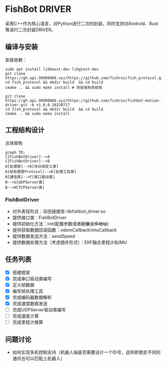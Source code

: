 # FishBot DRIVER

采用C++作为核心语言，对Python进行二次的封装，同时支持对Android、Rust等进行二次封装DRIVER。

## 编译与安装

安装依赖：

```
sudo apt install libboost-dev libgtest-dev
git clone https://gh.api.99988866.xyz/https://github.com/fishros/fish_protocol.git 
cd fish_protocol && mkdir build  && cd build
cmake .. && sudo make install # 将安装到系统库
```


```
git clone https://gh.api.99988866.xyz/https://github.com/fishros/fishbot-motion-driver.git -b v1.0.0.20220717
cd fish_protocol && mkdir build  && cd build
cmake .. && sudo make install
```

## 工程结构设计

总体架构

```mermaid
graph TD;
C[FishBotDriver]-->A
C[FishBotDriver]-->B
A[处理类]-->D[协议帧定义类]
A[帧处理类Protocol]-->E[处理工具类]
B[通信类]-->F[串口驱动类]
B-->G[UDPServer类]
B-->H[TCPServer类]
```

### FishBotDriver

- 对外表现形式：动态链接库-libfishbot_driver.so
- 提供接口类：FishBotDriver
- 提供初始化方法：init(配置参数或者~~配置文件地址~~)
- 提供获取数据回调函数：odomCallback\imuCallback
- 提供数据发送方法：sendSpeed
- 提供数据处理方法（考虑插件形式）：EKF融合里程计和IMU

## 任务列表

- [x] 搭建框架
- [x] 完成串口驱动类编写
- [x] 定义帧数据
- [x] 编写帧处理工具
- [x] 完成编码器数据解析
- [x] 完成速度数据发送
- [ ] 完成UDPServer驱动类编写
- [ ] 完成速度计算
- [ ] 完成里程计推算

## 问题讨论

- 如何实现多机控制支持（机器人端是否需要设计一个ID号，这样即使走不同的通讯也可以匹配上机器人）
